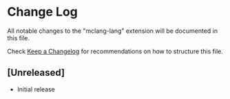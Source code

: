 # Change Log

All notable changes to the "mclang-lang" extension will be documented in this file.

Check [Keep a Changelog](http://keepachangelog.com/) for recommendations on how to structure this file.

## [Unreleased]

- Initial release